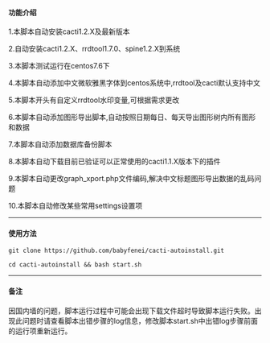 
#### 功能介绍
1.本脚本自动安装cacti1.2.X及最新版本

2.自动安装cacti1.2.X、rrdtool1.7.0、spine1.2.X到系统

3.本脚本测试运行在centos7.6下

4.本脚本自动添加中文微软雅黑字体到centos系统中,rrdtool及cacti默认支持中文

5.本脚本开头有自定义rrdtool水印变量,可根据需求更改

6.本脚本自动添加图形导出脚本,自动按照日期每日、每天导出图形树内所有图形和数据

7.本脚本自动添加数据库备份脚本

8.本脚本自动下载目前已验证可以正常使用的cacti1.1.X版本下的插件

9.本脚本自动更改graph_xport.php文件编码,解决中文标题图形导出数据的乱码问题

10.本脚本自动修改某些常用settings设置项

---

#### 使用方法

```git clone https://github.com/babyfenei/cacti-autoinstall.git```
 
```cd cacti-autoinstall && bash start.sh```

---
 
#### 备注
因国内墙的问题，脚本运行过程中可能会出现下载文件超时导致脚本运行失败。出现此问题时请查看脚本出错步骤的log信息，修改脚本start.sh中出错log步骤前面的运行项重新运行。
